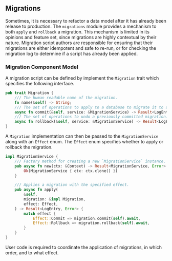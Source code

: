 ## Migrations

Sometimes, it is necessary to refactor a data model after it has already been release to 
production. The `migrations` module provides a mechanism to both `apply` and `rollback` a migration.
This mechanism is limited in its opinions and feature set, since migrations are highly 
contextual by their nature. Migration script authors are responsible for ensuring that their 
migrations are either idempotent and safe to re-run, or for checking the migration log to 
determine if a script has already been applied.

### Migration Component Model

A migration script can be defined by implement the `Migration` trait which specifies the following 
interface.

```rust
pub trait Migration {
    /// The human readable name of the migration.
    fn name(&self) -> String;
    /// The set of operations to apply to a database to migrate it to a desired new state.
    async fn commit(&self, service: &MigrationService) -> Result<LogEntry, Error>;
    /// The set of operations to undo a previously committed migration.
    async fn rollback(&self, service: &MigrationService) -> Result<LogEntry, Error>;
}
```

A `Migration` implementation can then be passed to the `MigrationService` along with an `Effect` 
enum. The `Effect` enum specifies whether to apply or rollback the migration.

```rust
impl MigrationService {
    /// Factory method for creating a new `MigrationService` instance.
    pub async fn new(ctx: &Context) -> Result<MigrationService, Error> {
        Ok(MigrationService { ctx: ctx.clone() })
    }

    /// Applies a migration with the specified effect.
    pub async fn apply(
        &self,
        migration: &impl Migration,
        effect: Effect,
    ) -> Result<LogEntry, Error> {
        match effect {
            Effect::Commit => migration.commit(self).await,
            Effect::Rollback => migration.rollback(self).await,
        }
    }
}
```

User code is required to coordinate the application of migrations, in which order, and to what 
effect.




